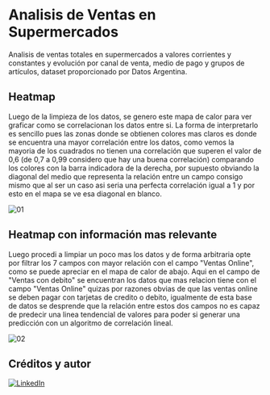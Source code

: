 # Analisis de Ventas en Supermercados

Analisis de ventas totales en supermercados a valores corrientes y constantes y evolución por canal de venta, medio de pago y grupos de artículos, dataset proporcionado
por Datos Argentina.

## Heatmap
Luego de la limpieza de los datos, se genero este mapa de calor para ver graficar como se correlacionan los datos entre si. La forma de interpretarlo es sencillo pues las zonas donde se obtienen colores mas claros es donde se encuentra una mayor correlación entre los datos, como vemos la mayoria de los cuadrados no tienen una correlación que superen el valor de 0,6 (de 0,7 a 0,99 considero que hay una buena correlación) comparando los colores con la barra indicadora de la derecha, por supuesto obviando la diagonal del medio que representa la relación entre un campo consigo mismo que al ser un caso asi seria una perfecta correlación igual a 1 y por esto en el mapa se ve esa diagonal en blanco.

![01](https://user-images.githubusercontent.com/94582879/166084384-f2ad1804-cfb8-4939-97ff-65d6b097692e.jpg)

## Heatmap con información mas relevante
Luego procedi a limpiar un poco mas los datos y de forma arbitraria opte por filtrar los 7 campos con mayor relación con el campo "Ventas Online", como se puede apreciar en el mapa de calor de abajo. Aqui en el campo de "Ventas con debito" se encuentran los datos que mas relacion tiene con el campo "Ventas Online" quizas por razones obvias de que las ventas online se deben pagar con tarjetas de credito o debito, igualmente de esta base de datos se desprende que la relación entre estos dos campos no es capaz de predecir una linea tendencial de valores para poder si generar una predicción con un algoritmo de correlación lineal. 

![02](https://user-images.githubusercontent.com/94582879/166084387-14a3e6de-225f-4008-bdb2-656dc79933a6.jpg)



## Créditos y autor
[![LinkedIn](https://img.shields.io/badge/LinkedIn-Nestor_Diaz-0077B5?style=for-the-badge&logo=linkedin&logoColor=white&labelColor=101010)](https://www.linkedin.com/in/contadornestordiaz/)
